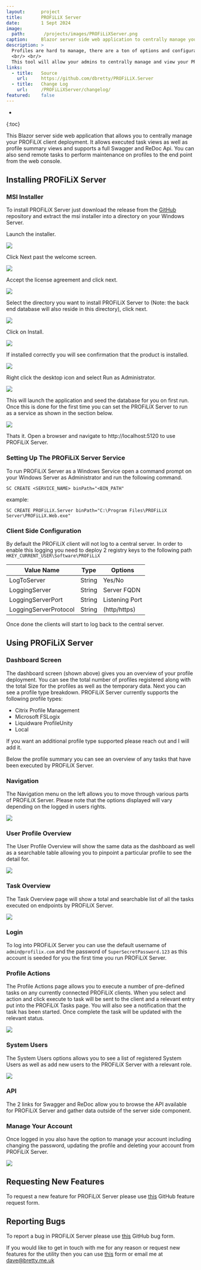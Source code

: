 ```yaml
---
layout:      project
title:       PROFiLiX Server
date:        1 Sept 2024
image:
  path:       /projects/images/PROFiLiXServer.png
caption:     Blazor server side web application to centrally manage your PROFiLiX client deployment.
description: >
  Profiles are hard to manage, there are a ton of options and configuration settings that could be in place and that's not even considering profile sprawl!
  <br/> <br/>
  This tool will allow your admins to centrally manage and view your PROFiLiX client deployment. It allows executed task views as well as profile summary views and supports a full Swagger and ReDoc Api. You can also send remote tasks to perform maintenance on profiles to the end point from the web console.
links:
  - title:   Source
    url:     https://github.com/dbretty/PROFiLiX.Server
  - title:   Change Log
    url:     /PROFiLiXServer/changelog/
featured:    false
---
```


* 
{:toc}

This Blazor server side web application that allows you to centrally manage your PROFiLiX client deployment. It allows executed task views as well as profile summary views and supports a full Swagger and ReDoc Api. You can also send remote tasks to perform maintenance on profiles to the end point from the web console.

## Installing PROFiLiX Server

### MSI Installer 

To install PROFiLiX Server just download the release from the [GitHub](https://github.com/dbretty/PROFiLiX.Server/releases) repository and extract the msi installer into a directory on your Windows Server. 

Launch the installer.

![](/assets/img/posts/PROFiLiXServer/1.png)

Click Next past the welcome screen.

![](/assets/img/posts/PROFiLiXServer/2.png)

Accept the license agreement and click next.

![](/assets/img/posts/PROFiLiXServer/3.png)

Select the directory you want to install PROFiLiX Server to (Note: the back end database will also reside in this directory), click next.

![](/assets/img/posts/PROFiLiXServer/4.png)

Click on Install.

![](/assets/img/posts/PROFiLiXServer/5.png)

If installed correctly you will see confirmation that the product is installed.

![](/assets/img/posts/PROFiLiXServer/6.png)

Right click the desktop icon and select Run as Administrator.

![](/assets/img/posts/PROFiLiXServer/7.png)

This will launch the application and seed the database for you on first run. Once this is done for the first time you can set the PROFiLiX Server to run as a service as shown in the section below.

![](/assets/img/posts/PROFiLiXServer/8.png)

Thats it. Open a browser and navigate to http://localhost:5120 to use PROFiLiX Server.

### Setting Up The PROFiLiX Server Service

To run PROFiLiX Server as a Windows Service open a command prompt on your Windows Server as Administrator and run the following command.

```SC CREATE <SERVICE_NAME> binPath="<BIN_PATH"```

example:

```SC CREATE PROFiLiX.Server binPath="C:\Program Files\PROFiLiX Server\PROFiLiX.Web.exe"```

### Client Side Configuration

By default the PROFiLiX client will not log to a central server. In order to enable this logging you need to deploy 2 registry keys to the following path ```HKEY_CURRENT_USER\Software\PROFiLiX```

| Value Name | Type | Options |
| --- | --- | --- |
| LogToServer | String | Yes/No |
| LoggingServer | String | Server FQDN |
| LoggingServerPort | String | Listening Port |
| LoggingServerProtocol | String | (http/https) |

Once done the clients will start to log back to the central server.

## Using PROFiLiX Server

### Dashboard Screen

The dashboard screen (shown above) gives you an overview of your profile deployment. You can see the total number of profiles registered along with the total Size for the profiles as well as the temporary data. Next you can see a profile type breakdown. PROFiLiX Server currently supports the following profile types:

- Citrix Profile Management
- Microsoft FSLogix
- Liquidware ProfileUnity
- Local

If you want an additional profile type supported please reach out and I will add it.

Below the profile summary you can see an overview of any tasks that have been executed by PROFiLiX Server.

### Navigation

The Navigation menu on the left allows you to move through various parts of PROFiLiX Server.  Please note that the options displayed will vary depending on the logged in users rights.

![](/assets/img/posts/PROFiLiXServer/9.png)

### User Profile Overview

The User Profile Overview will show the same data as the dashboard as well as a searchable table allowing you to pinpoint a particular profile to see the detail for.

![](/assets/img/posts/PROFiLiXServer/10.png)

### Task Overview

The Task Overview page will show a total and searchable list of all the tasks executed on endpoints by PROFiLiX Server.

![](/assets/img/posts/PROFiLiXServer/11.png)

### Login

To log into PROFiLiX Server you can use the default username of ```admin@profilix.com``` and the password of ```SuperSecretPassword.123``` as this account is seeded for you the first time you run PROFiLiX Server.

### Profile Actions

The Profile Actions page allows you to execute a number of pre-defined tasks on any currently connected PROFiLiX clients. When you select and action and click execute to task will be sent to the client and a relevant entry put into the PROFiLiX Tasks page. You will also see a notification that the task has been started.  Once complete the task will be updated with the relevant status.

![](/assets/img/posts/PROFiLiXServer/12.png)

### System Users

The System Users options allows you to see a list of registered System Users as well as add new users to the PROFiLiX Server with a relevant role.

![](/assets/img/posts/PROFiLiXServer/13.png)

### API

The 2 links for Swagger and ReDoc allow you to browse the API available for PROFiLiX Server and gather data outside of the server side component.

### Manage Your Account

Once logged in you also have the option to manage your account including changing the password, updating the profile and deleting your account from PROFiLiX Server.

![](/assets/img/posts/PROFiLiXServer/14.png)

## Requesting New Features

To request a new feature for PROFiLiX Server please use [this](https://github.com/dbretty/PROFiLiX.Server/issues/new/choose) GitHub feature request form.

## Reporting Bugs

To report a bug in PROFiLiX Server please use [this](https://github.com/dbretty/PROFiLiX.Server/issues/new/choose) GitHub bug form.

If you would like to get in touch with me for any reason or request new features for the utility then you can use [this](/contact) form or email me at [dave@bretty.me.uk](mailto:dave@bretty.me.uk)